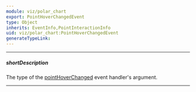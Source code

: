 ```yaml
---
module: viz/polar_chart
export: PointHoverChangedEvent
type: Object
inherits: EventInfo,PointInteractionInfo
uid: viz/polar_chart:PointHoverChangedEvent
generateTypeLink: 
---
```

---
##### shortDescription
The type of the [pointHoverChanged]({basewidgetpath}/Events/#pointHoverChanged) event handler's argument.

---
<!-- Description goes here -->